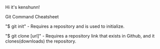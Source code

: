 Hi it's kenshunn!

Git Command Cheatsheet

"$ git init" - Requires a repository and is used to initialize.

"$ git clone [url]" - Requires a repository link that exists in Github, and it clones(downloads) the repository.
